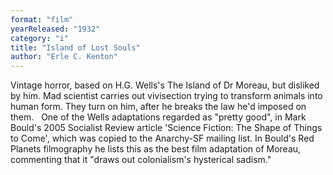 ```yaml
---
format: "film"
yearReleased: "1932"
category: "i"
title: "Island of Lost Souls"
author: "Erle C. Kenton"
---
```

Vintage horror, based on H.G. Wells's The Island of Dr  Moreau, but disliked by him. Mad scientist carries out vivisection trying to  transform animals into human form. They turn on him, after he breaks the law  he'd imposed on them.
 
One of the Wells adaptations regarded as "pretty good", in  Mark Bould's 2005 Socialist Review article 'Science Fiction: The Shape of  Things to Come', which was copied to the Anarchy-SF mailing list. In Bould's  Red Planets filmography he lists this  as the best film adaptation of Moreau, commenting that it "draws out  colonialism's hysterical sadism."
 
